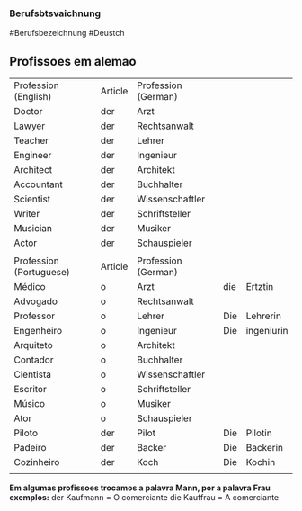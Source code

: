 ### Berufsbtsvaichnung 
#Berufsbezeichnung #Deustch


## Profissoes em alemao

|                         |         |                     |     |            |
| ----------------------- | ------- | ------------------- | --- | ---------- |
| Profession (English)    | Article | Profession (German) |     |            |
| Doctor                  | der     | Arzt                |     |            |
| Lawyer                  | der     | Rechtsanwalt        |     |            |
| Teacher                 | der     | Lehrer              |     |            |
| Engineer                | der     | Ingenieur           |     |            |
| Architect               | der     | Architekt           |     |            |
| Accountant              | der     | Buchhalter          |     |            |
| Scientist               | der     | Wissenschaftler     |     |            |
| Writer                  | der     | Schriftsteller      |     |            |
| Musician                | der     | Musiker             |     |            |
| Actor                   | der     | Schauspieler        |     |            |
|                         |         |                     |     |            |
| Profession (Portuguese) | Article | Profession (German) |     |            |
| Médico                  | o       | Arzt                | die | Ertztin    |
| Advogado                | o       | Rechtsanwalt        |     |            |
| Professor               | o       | Lehrer              | Die | Lehrerin   |
| Engenheiro              | o       | Ingenieur           | Die | ingeniurin |
| Arquiteto               | o       | Architekt           |     |            |
| Contador                | o       | Buchhalter          |     |            |
| Cientista               | o       | Wissenschaftler     |     |            |
| Escritor                | o       | Schriftsteller      |     |            |
| Músico                  | o       | Musiker             |     |            |
| Ator                    | o       | Schauspieler        |     |            |
| Piloto                  | der     | Pilot               | Die | Pilotin    |
| Padeiro                 | der     | Backer              | Die | Backerin   |
| Cozinheiro              | der     | Koch                | Die | Kochin     |
|                         |         |                     |     |            |

**Em algumas profissoes trocamos a palavra Mann, por a palavra Frau**
 **exemplos:** 
  der Kaufmann = O comerciante
  die Kauffrau = A comerciante